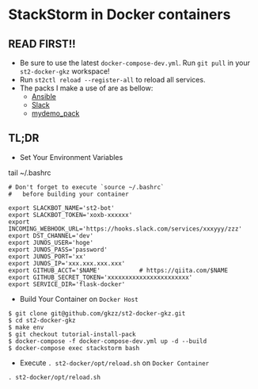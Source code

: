 # StackStorm in Docker containers


## READ FIRST!!

- Be sure to use the latest `docker-compose-dev.yml`. Run `git pull` in your `st2-docker-gkz` workspace!
- Run `st2ctl reload --register-all` to reload all services.
- The packs I make a use of are as bellow:
  - [Ansible](https://github.com/StackStorm-Exchange/stackstorm-ansible)
  - [Slack](https://github.com/StackStorm-Exchange/stackstorm-slack)
  - [mydemo_pack](https://github.com/gkzz/mydemo_pack)


## TL;DR

- Set Your Environment Variables


tail ~/.bashrc
```
# Don't forget to execute `source ~/.bashrc` 
#   before building your container

export SLACKBOT_NAME='st2-bot'
export SLACKBOT_TOKEN='xoxb-xxxxxx'
export INCOMING_WEBHOOK_URL='https://hooks.slack.com/services/xxxyyy/zzz'
export DST_CHANNEL='dev'
export JUNOS_USER='hoge'
export JUNOS_PASS='password'
export JUNOS_PORT='xx'            
export JUNOS_IP='xxx.xxx.xxx.xxx'               
export GITHUB_ACCT='$NAME'           # https://qiita.com/$NAME
export GITHUB_SECRET_TOKEN='xxxxxxxxxxxxxxxxxxxxxxx'
export SERVICE_DIR='flask-docker'

```

- Build Your Container on `Docker Host`

```
$ git clone git@github.com/gkzz/st2-docker-gkz.git 
$ cd st2-docker-gkz
$ make env
$ git checkout tutorial-install-pack
$ docker-compose -f docker-compose-dev.yml up -d --build
$ docker-compose exec stackstorm bash
```

- Execute `. st2-docker/opt/reload.sh` on `Docker Container`
```
. st2-docker/opt/reload.sh
````